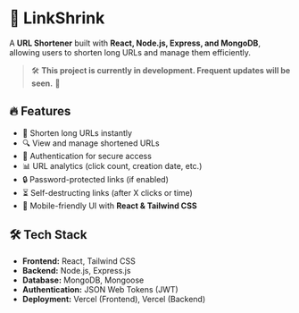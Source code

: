 # 🚀 LinkShrink

A **URL Shortener** built with **React, Node.js, Express, and MongoDB**, allowing users to shorten long URLs and manage them efficiently.

> 🛠 **This project is currently in development. Frequent updates will be seen.** 🚀

## 🔥 Features

- 🔗 Shorten long URLs instantly
- 🔍 View and manage shortened URLs
- 🔑 Authentication for secure access
- 📊 URL analytics (click count, creation date, etc.)
- 🔒 Password-protected links (if enabled)
- ⏳ Self-destructing links (after X clicks or time)
- 📱 Mobile-friendly UI with **React & Tailwind CSS**

## 🛠️ Tech Stack

- **Frontend:** React, Tailwind CSS
- **Backend:** Node.js, Express.js
- **Database:** MongoDB, Mongoose
- **Authentication:** JSON Web Tokens (JWT)
- **Deployment:** Vercel (Frontend), Vercel (Backend)

